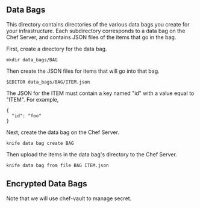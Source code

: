 

Data Bags
---------

This directory contains directories of the various data bags you create for your infrastructure. Each subdirectory corresponds to a data bag on the Chef Server, and contains JSON files of the items that go in the bag.

First, create a directory for the data bag.

    mkdir data_bags/BAG

Then create the JSON files for items that will go into that bag.

    $EDITOR data_bags/BAG/ITEM.json

The JSON for the ITEM must contain a key named "id" with a value equal to "ITEM". For example,

    {
      "id": "foo"
    }

Next, create the data bag on the Chef Server.

    knife data bag create BAG

Then upload the items in the data bag's directory to the Chef Server.

    knife data bag from file BAG ITEM.json


Encrypted Data Bags
-------------------

Note that we will use chef-vault to manage secret.



